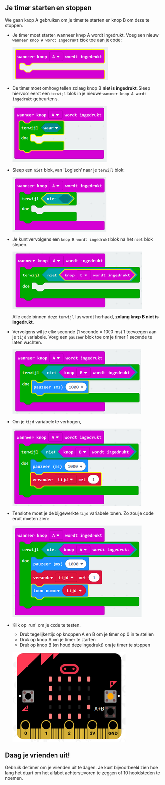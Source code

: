 ## Je timer starten en stoppen

We gaan knop A gebruiken om je timer te starten en knop B om deze te stoppen.

+ Je timer moet starten wanneer knop A wordt ingedrukt. Voeg een nieuw `wanneer knop A wordt ingedrukt` blok toe aan je code:
    
    ![schermafbeelding](images/clock-a-pressed.png)

+ De timer moet omhoog tellen zolang knop B **niet is ingedrukt**. Sleep hiervoor eerst een `terwijl` blok in je nieuwe `wanneer knop A wordt ingedrukt` gebeurtenis.
    
    ![schermafbeelding](images/clock-while.png)

+ Sleep een `niet` blok, van 'Logisch' naar je `terwijl` blok:
    
    ![schermafbeelding](images/clock-not.png)

+ Je kunt vervolgens een `knop B wordt ingedrukt` blok na het `niet` blok slepen.
    
    ![schermafbeelding](images/clock-b-pressed.png)
    
    Alle code binnen deze `terwijl` lus wordt herhaald, **zolang knop B niet is ingedrukt**.

+ Vervolgens wil je elke seconde (1 seconde = 1000 ms) 1 toevoegen aan je `tijd` variabele. Voeg een `pauzeer` blok toe om je timer 1 seconde te laten wachten.
    
    ![schermafbeelding](images/clock-pause.png)

+ Om je `tijd` variabele te verhogen,
    
    ![schermafbeelding](images/clock-change-time.png)

+ Tenslotte moet je de bijgewerkte `tijd` variabele tonen. Zo zou je code eruit moeten zien:
    
    ![schermafbeelding](images/clock-update.png)

+ Klik op 'run' om je code te testen.
    
    + Druk tegelijkertijd op knoppen A en B om je timer op 0 in te stellen
    + Druk op knop A om je timer te starten
    + Druk op knop B (en houd deze ingedrukt) om je timer te stoppen
    
    ![schermafbeelding](images/clock-test.png)

## Daag je vrienden uit!

Gebruik de timer om je vrienden uit te dagen. Je kunt bijvoorbeeld zien hoe lang het duurt om het alfabet achterstevoren te zeggen of 10 hoofdsteden te noemen.